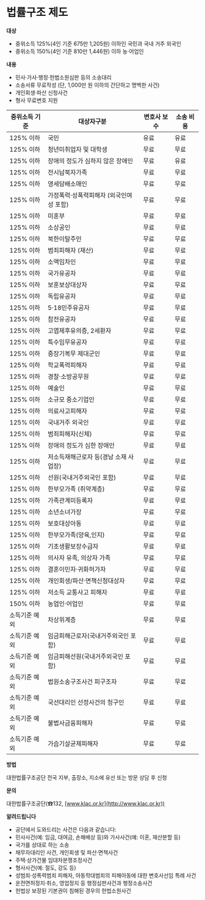 # 법률구조 제도

**대상**
- 중위소득 125%(4인 기준 675만 1,205원) 이하인 국민과 국내 거주 외국인
- 중위소득 150%(4인 기준 810만 1,446원) 이하 농·어업인

**내용**
- 민사·가사·행정·헌법소원심판 등의 소송대리
- 소송서류 무료작성 (단, 1,000만 원 이하의 간단하고 명백한 사건)
- 개인회생·파산 신청사건
- 형사 무료변호 지원

| 중위소득 기준 | 대상자구분                               | 변호사 보수 | 소송 비용 |
|--------------|------------------------------------------|------------|----------|
| 125% 이하    | 국민                                     | 유료       | 유료     |
| 125% 이하    | 청년미취업자 및 대학생                    | 무료       | 무료     |
| 125% 이하    | 장애의 정도가 심하지 않은 장애인          | 무료       | 유료     |
| 125% 이하    | 전시납북자가족                            | 무료       | 무료     |
| 125% 이하    | 영세담배소매인                            | 무료       | 무료     |
| 125% 이하    | 가정폭력·성폭력피해자 (외국인여성 포함)  | 무료       | 무료     |
| 125% 이하    | 미혼부                                   | 무료       | 무료     |
| 125% 이하    | 소상공인                                 | 무료       | 무료     |
| 125% 이하    | 북한이탈주민                              | 무료       | 무료     |
| 125% 이하    | 범죄피해자 (재산)                         | 무료       | 무료     |
| 125% 이하    | 소액임차인                                | 무료       | 무료     |
| 125% 이하    | 국가유공자                                | 무료       | 무료     |
| 125% 이하    | 보훈보상대상자                            | 무료       | 무료     |
| 125% 이하    | 독립유공자                                | 무료       | 무료     |
| 125% 이하    | 5·18민주유공자                            | 무료       | 무료     |
| 125% 이하    | 참전유공자                                | 무료       | 무료     |
| 125% 이하    | 고엽제후유의증, 2세환자                   | 무료       | 무료     |
| 125% 이하    | 특수임무유공자                            | 무료       | 무료     |
| 125% 이하    | 중장기복무 제대군인                        | 무료       | 무료     |
| 125% 이하    | 학교폭력피해자                            | 무료       | 무료     |
| 125% 이하    | 경찰·소방공무원                                   | 무료       | 무료     |
| 125% 이하    | 예술인                                           | 무료       | 무료     |
| 125% 이하    | 소규모 중소기업인                                 | 무료       | 무료     |
| 125% 이하    | 의료사고피해자                                    | 무료       | 무료     |
| 125% 이하    | 국내거주 외국인                                   | 무료       | 무료     |
| 125% 이하    | 범죄피해자(신체)                                  | 무료       | 무료     |
| 125% 이하    | 장애의 정도가 심한 장애인                          | 무료       | 무료     |
| 125% 이하    | 저소득재해근로자 등(경남 소재 사업장)    | 무료       | 무료     |
| 125% 이하    | 선원(국내거주외국인 포함)                          | 무료       | 무료     |
| 125% 이하    | 한부모가족 (취약계층)                              | 무료       | 무료     |
| 125% 이하    | 가족관계미등록자                                   | 무료       | 무료     |
| 125% 이하    | 소년소녀가장                                       | 무료       | 무료     |
| 125% 이하    | 보호대상아동                                       | 무료       | 무료     |
| 125% 이하    | 한부모가족(양육,인지)                              | 무료       | 무료     |
| 125% 이하    | 기초생활보장수급자                                 | 무료       | 무료     |
| 125% 이하    | 의사자 유족, 의상자 가족                           | 무료       | 무료     |
| 125% 이하    | 결혼이민자·귀화허가자                              | 무료       | 무료     |
| 125% 이하    | 개인회생/파산·면책신청대상자                        | 무료       | 무료     |
| 125% 이하    | 저소득 교통사고 피해자                              | 무료       | 무료     |
| 150% 이하     | 농업인·어업인                                   | 무료       | 무료     |
| 소득기준 예외  | 차상위계층                                      | 무료       | 무료     |
| 소득기준 예외  | 임금피해근로자(국내거주외국인 포함)              | 무료       | 무료     |
| 소득기준 예외  | 임금피해선원(국내거주외국인 포함)                | 무료       | 무료     |
| 소득기준 예외  | 법원소송구조사건 피구조자                       | 무료       | 무료     |
| 소득기준 예외  | 국선대리인 선정사건의 청구인                    | 무료       | 무료     |
| 소득기준 예외  | 불법사금융피해자                                | 무료       | 무료     |
| 소득기준 예외  | 가습기살균제피해자                              | 무료       | 무료     |

**방법**

대한법률구조공단 전국 지부, 출장소, 지소에 유선 또는 방문 상담 후 신청

**문의**

대한법률구조공단(☎132, [www.klac.or.kr](http://www.klac.or.kr))

**알려드립니다**

- 공단에서 도와드리는 사건은 다음과 같습니다:
- 민사사건(예: 임금, 대여금, 손해배상 등)와 가사사건(예: 이혼, 재산분할 등)
- 국가를 상대로 하는 소송
- 채무자대리인 사건, 개인회생 및 파산·면책사건
- 주택·상가건물 임대차분쟁조정사건
- 형사사건(예: 절도, 강도 등)
- 성범죄·성폭력범죄 피해자, 아동학대범죄의 피해아동에 대한 변호사선임 특례 사건
- 운전면허정지·취소, 영업정지 등 행정심판사건과 행정소송사건
- 헌법상 보장된 기본권이 침해된 경우의 헌법소원사건
